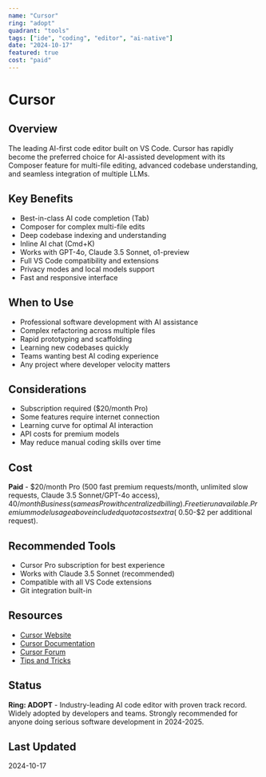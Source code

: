 ```yaml
---
name: "Cursor"
ring: "adopt"
quadrant: "tools"
tags: ["ide", "coding", "editor", "ai-native"]
date: "2024-10-17"
featured: true
cost: "paid"
---
```


# Cursor

## Overview
The leading AI-first code editor built on VS Code. Cursor has rapidly become the preferred choice for AI-assisted development with its Composer feature for multi-file editing, advanced codebase understanding, and seamless integration of multiple LLMs.

## Key Benefits
- Best-in-class AI code completion (Tab)
- Composer for complex multi-file edits
- Deep codebase indexing and understanding
- Inline AI chat (Cmd+K)
- Works with GPT-4o, Claude 3.5 Sonnet, o1-preview
- Full VS Code compatibility and extensions
- Privacy modes and local models support
- Fast and responsive interface

## When to Use
- Professional software development with AI assistance
- Complex refactoring across multiple files
- Rapid prototyping and scaffolding
- Learning new codebases quickly
- Teams wanting best AI coding experience
- Any project where developer velocity matters

## Considerations
- Subscription required ($20/month Pro)
- Some features require internet connection
- Learning curve for optimal AI interaction
- API costs for premium models
- May reduce manual coding skills over time

## Cost
**Paid** - $20/month Pro (500 fast premium requests/month, unlimited slow requests, Claude 3.5 Sonnet/GPT-4o access), $40/month Business (same as Pro with centralized billing). Free tier unavailable. Premium model usage above included quota costs extra (~$0.50-$2 per additional request).

## Recommended Tools
- Cursor Pro subscription for best experience
- Works with Claude 3.5 Sonnet (recommended)
- Compatible with all VS Code extensions
- Git integration built-in

## Resources
- [Cursor Website](https://cursor.com/)
- [Cursor Documentation](https://docs.cursor.com/)
- [Cursor Forum](https://forum.cursor.com/)
- [Tips and Tricks](https://cursor.com/blog)

## Status
**Ring: ADOPT** - Industry-leading AI code editor with proven track record. Widely adopted by developers and teams. Strongly recommended for anyone doing serious software development in 2024-2025.

## Last Updated
2024-10-17
